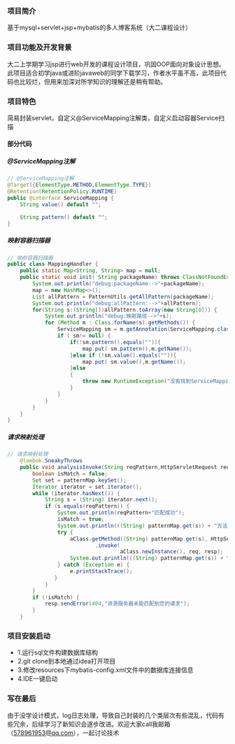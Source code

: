### 项目简介
基于mysql+servlet+jsp+mybatis的多人博客系统（大二课程设计）
### 项目功能及开发背景
大二上学期学习jsp进行web开发的课程设计项目，巩固OOP面向对象设计思想。此项目适合初学java或进阶javaweb的同学下载学习，作者水平虽不高，此项目代码也比较烂，但用来加深对所学知识的理解还是稍有帮助。
### 项目特色
简易封装servlet，自定义@ServiceMapping注解类，自定义启动容器Service扫描
#### 部分代码
##### @ServiceMapping注解
``` java
// @ServiceMapping注解
@Target({ElementType.METHOD,ElementType.TYPE})
@Retention(RetentionPolicy.RUNTIME)
public @interface ServiceMapping {
    String value() default "";

    String pattern() default "";
}
```
##### 映射容器扫描器
``` java
// 映射容器扫描器
public class MappingHandler {
    public static Map<String, String> map = null;
    public static void init( String packageName) throws ClassNotFoundException, URISyntaxException, IOException {
        System.out.println("debug:packageName-->"+packageName);
        map = new HashMap<>();
        List allPattern = PatternUtils.getAllPattern(packageName);
        System.out.println("debug:allPattern:-->"+allPattern);
        for(String s:(String[])allPattern.toArray(new String[0])) {
            System.out.println("debug:映射路径-->"+s);
            for (Method m : Class.forName(s).getMethods()) {
                ServiceMapping sm = m.getAnnotation(ServiceMapping.class);
                if ( sm!= null) {
                    if(!sm.pattern().equals("")){
                        map.put( sm.pattern(),m.getName());
                    }else if (!sm.value().equals("")){
                        map.put( sm.value(),m.getName());
                    }else
                    {
                        throw new RuntimeException("没有找到ServiceMapping注解上的属性值");
                    }
                }
            }
        }
    }
}
```
##### 请求映射处理
``` java
// 请求映射处理
    @lombok.SneakyThrows
    public void analysisInvoke(String reqPattern,HttpServletRequest req, HttpServletResponse resp) {
        boolean isMatch = false;
        Set set = patternMap.keySet();
        Iterator iterator = set.iterator();
        while (iterator.hasNext()) {
            String s = (String) iterator.next();
            if (s.equals(reqPattern)) {
                System.out.println(reqPattern+"匹配成功");
                isMatch = true;
                System.out.println(((String) patternMap.get(s)) + "方法开始调用");
                try {
                    aClass.getMethod((String) patternMap.get(s), HttpServletRequest.class, HttpServletResponse.class)
                            .invoke(
                                    aClass.newInstance(), req, resp);
                    System.out.println(((String) patternMap.get(s)) + "方法调用完成");
                } catch (Exception e) {
                    e.printStackTrace();
               }
            }
        }
        if (!isMatch) {
            resp.sendError(404,"资源服务器未能匹配到您的请求");
        }
    }
```
### 项目安装启动 
* 1.运行sql文件构建数据库结构
* 2.git clone到本地通过idea打开项目
* 3.修改resources下mybatis-config.xml文件中的数据库连接信息
* 4.IDE一键启动

### 写在最后
由于没学设计模式，log日志处理，导致自己封装的几个类层次有些混乱，代码有些冗余，后续学习了新知识会逐步改进。欢迎大家call我邮箱（578961953@qq.com），一起讨论技术 

